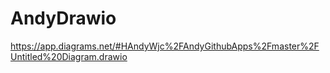 # AndyDrawio
https://app.diagrams.net/#HAndyWjc%2FAndyGithubApps%2Fmaster%2FUntitled%20Diagram.drawio
